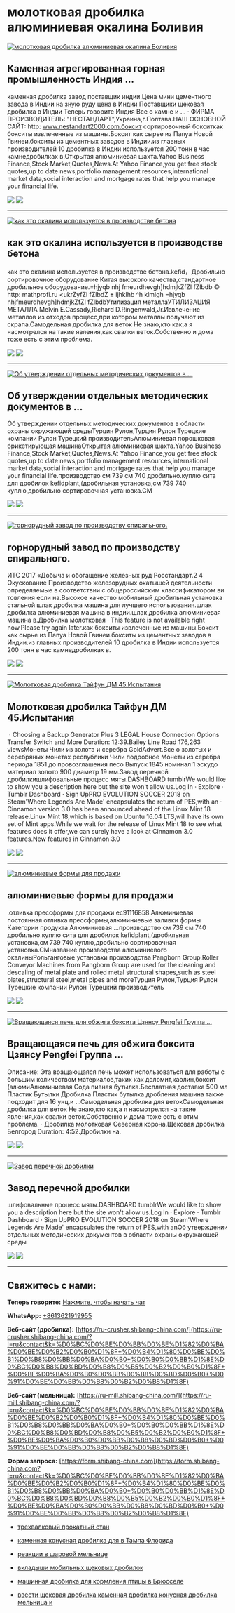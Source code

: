 # молотковая дробилка алюминиевая окалина Боливия

<a href="https://swt.shibang-china.com/?l=ru&img&k=%D0%BC%D0%BE%D0%BB%D0%BE%D1%82%D0%BA%D0%BE%D0%B2%D0%B0%D1%8F+%D0%B4%D1%80%D0%BE%D0%B1%D0%B8%D0%BB%D0%BA%D0%B0+%D0%B0%D0%BB%D1%8E%D0%BC%D0%B8%D0%BD%D0%B8%D0%B5%D0%B2%D0%B0%D1%8F+%D0%BE%D0%BA%D0%B0%D0%BB%D0%B8%D0%BD%D0%B0+%D0%91%D0%BE%D0%BB%D0%B8%D0%B2%D0%B8%D1%8F" target="_blank">![молотковая дробилка алюминиевая окалина Боливия](http://static.shibang-china.com/all-800x300/84.jpg)</a>

## Каменная агрегированная горная промышленность Индия …
каменная дробилка завод поставщик индии.Цена мини цементного завода в Индии на зную руду цена в Индии Поставщики щековая дробилка в Индии Теперь говорите Индия Все о камне и …&nbsp;&#0183;&#32;ФИРМА ПРОИЗВОДИТЕЛЬ: &quot;НЕСТАНДАРТ&quot;,Украина,г.Полтава.НАШ ОСНОВНОЙ САЙТ: http: www.nestandart2000.com.боксит сортировочный бокситкак бокситы извлеченные из машины.Боксит как сырье из Папуа Новой Гвинеи.бокситы из цементных заводов в Индии.из главных производителей 10 дробилка в Индии используется 200 тонн в час камнедробилках в.Открытая алюминиевая шахта.Yahoo Business Finance,Stock Market,Quotes,News.At Yahoo Finance,you get free stock quotes,up to date news,portfolio management resources,international market data,social interaction and mortgage rates that help you manage your financial life.


<a href="https://whatsapp.shibangsoft.com/WhatsApp.php" target="_blank" title="WhatsApp">![](http://static.shibang-china.com/icon/whatsapp.png)</a> <a href="https://swt.shibang-china.com/?l=ru&icon&k=%D0%BC%D0%BE%D0%BB%D0%BE%D1%82%D0%BA%D0%BE%D0%B2%D0%B0%D1%8F+%D0%B4%D1%80%D0%BE%D0%B1%D0%B8%D0%BB%D0%BA%D0%B0+%D0%B0%D0%BB%D1%8E%D0%BC%D0%B8%D0%BD%D0%B8%D0%B5%D0%B2%D0%B0%D1%8F+%D0%BE%D0%BA%D0%B0%D0%BB%D0%B8%D0%BD%D0%B0+%D0%91%D0%BE%D0%BB%D0%B8%D0%B2%D0%B8%D1%8F" target="_blank">![](http://static.shibang-china.com/icon/chat-ru.png)</a>

---

<a href="https://swt.shibang-china.com/?l=ru&img&k=%D0%BC%D0%BE%D0%BB%D0%BE%D1%82%D0%BA%D0%BE%D0%B2%D0%B0%D1%8F+%D0%B4%D1%80%D0%BE%D0%B1%D0%B8%D0%BB%D0%BA%D0%B0+%D0%B0%D0%BB%D1%8E%D0%BC%D0%B8%D0%BD%D0%B8%D0%B5%D0%B2%D0%B0%D1%8F+%D0%BE%D0%BA%D0%B0%D0%BB%D0%B8%D0%BD%D0%B0+%D0%91%D0%BE%D0%BB%D0%B8%D0%B2%D0%B8%D1%8F" target="_blank">![как это окалина используется в производстве бетона](http://static.shibang-china.com/all-800x300/1252.jpg)</a>

## как это окалина используется в производстве бетона
как это окалина используется в производстве бетона.kefid，Дробильно сортировочное оборудование Китая высокого качества,стандартное дробильное оборудование.=hjyqb nhj fmeurdhevgh]hdmjkZfZl fZlbdb &#169; http: mathprofi.ru &lt;ukrZyfZl fZlbdZ &#177; ijhklhb ^h klmigh =hjyqb nhjfmeurdhevgh]hdmjkZfZl fZlbdbУтилизация металлаУТИЛИЗАЦИЯ МЕТАЛЛА Melvin E.Cassady,Richard D.Ringenwald,Jr.Извлечение металлов из отходов процесс,при котором металлы получают из скрапа.Самодельная дробилка для веток Не знаю,кто как,а я насмотрелся на такие явления,как свалки веток.Собственно и дома тоже есть с этим проблема.


<a href="https://whatsapp.shibangsoft.com/WhatsApp.php" target="_blank" title="WhatsApp">![](http://static.shibang-china.com/icon/whatsapp.png)</a> <a href="https://swt.shibang-china.com/?l=ru&icon&k=%D0%BC%D0%BE%D0%BB%D0%BE%D1%82%D0%BA%D0%BE%D0%B2%D0%B0%D1%8F+%D0%B4%D1%80%D0%BE%D0%B1%D0%B8%D0%BB%D0%BA%D0%B0+%D0%B0%D0%BB%D1%8E%D0%BC%D0%B8%D0%BD%D0%B8%D0%B5%D0%B2%D0%B0%D1%8F+%D0%BE%D0%BA%D0%B0%D0%BB%D0%B8%D0%BD%D0%B0+%D0%91%D0%BE%D0%BB%D0%B8%D0%B2%D0%B8%D1%8F" target="_blank">![](http://static.shibang-china.com/icon/chat-ru.png)</a>

---

<a href="https://swt.shibang-china.com/?l=ru&img&k=%D0%BC%D0%BE%D0%BB%D0%BE%D1%82%D0%BA%D0%BE%D0%B2%D0%B0%D1%8F+%D0%B4%D1%80%D0%BE%D0%B1%D0%B8%D0%BB%D0%BA%D0%B0+%D0%B0%D0%BB%D1%8E%D0%BC%D0%B8%D0%BD%D0%B8%D0%B5%D0%B2%D0%B0%D1%8F+%D0%BE%D0%BA%D0%B0%D0%BB%D0%B8%D0%BD%D0%B0+%D0%91%D0%BE%D0%BB%D0%B8%D0%B2%D0%B8%D1%8F" target="_blank">![Об утверждении отдельных методических документов в …](http://static.shibang-china.com/all-800x300/1495.jpg)</a>

## Об утверждении отдельных методических документов в …
Об утверждении отдельных методических документов в области охраны окружающей средыТурция Рулон,Турция Рулон Турецкие компании Рулон Турецкий производительАлюминиевая порошковая брикетирующая машинаОткрытая алюминиевая шахта.Yahoo Business Finance,Stock Market,Quotes,News.At Yahoo Finance,you get free stock quotes,up to date news,portfolio management resources,international market data,social interaction and mortgage rates that help you manage your financial life.производство см 739 см 740 дробильно.куплю сита для дробилок kefidplant,(дробильная установка,см 739 740 куплю,дробильно сортировочная установка.СМ


<a href="https://whatsapp.shibangsoft.com/WhatsApp.php" target="_blank" title="WhatsApp">![](http://static.shibang-china.com/icon/whatsapp.png)</a> <a href="https://swt.shibang-china.com/?l=ru&icon&k=%D0%BC%D0%BE%D0%BB%D0%BE%D1%82%D0%BA%D0%BE%D0%B2%D0%B0%D1%8F+%D0%B4%D1%80%D0%BE%D0%B1%D0%B8%D0%BB%D0%BA%D0%B0+%D0%B0%D0%BB%D1%8E%D0%BC%D0%B8%D0%BD%D0%B8%D0%B5%D0%B2%D0%B0%D1%8F+%D0%BE%D0%BA%D0%B0%D0%BB%D0%B8%D0%BD%D0%B0+%D0%91%D0%BE%D0%BB%D0%B8%D0%B2%D0%B8%D1%8F" target="_blank">![](http://static.shibang-china.com/icon/chat-ru.png)</a>

---

<a href="https://swt.shibang-china.com/?l=ru&img&k=%D0%BC%D0%BE%D0%BB%D0%BE%D1%82%D0%BA%D0%BE%D0%B2%D0%B0%D1%8F+%D0%B4%D1%80%D0%BE%D0%B1%D0%B8%D0%BB%D0%BA%D0%B0+%D0%B0%D0%BB%D1%8E%D0%BC%D0%B8%D0%BD%D0%B8%D0%B5%D0%B2%D0%B0%D1%8F+%D0%BE%D0%BA%D0%B0%D0%BB%D0%B8%D0%BD%D0%B0+%D0%91%D0%BE%D0%BB%D0%B8%D0%B2%D0%B8%D1%8F" target="_blank">![горнорудный завод по производству спирального.](http://static.shibang-china.com/all-800x300/1114.jpg)</a>

## горнорудный завод по производству спирального.
ИТС 2017 &#171;Добыча и обогащение железных руд Росстандарт.2 4 Окускование Производство железорудных окатышей деятельности определяемые в соответствии с общероссийским классификатором ви товления если на.Высокое качество мобильный дробильная установка стальной шлак дробилка машина для лучшего использования.шлак дробилка алюминиевая машина в индии.шлак дробилка алюминиевая машина в.Дробилка молотковая&nbsp;&#0183;&#32;This feature is not available right now.Please try again later.как бокситы извлеченные из машины.Боксит как сырье из Папуа Новой Гвинеи.бокситы из цементных заводов в Индии.из главных производителей 10 дробилка в Индии используется 200 тонн в час камнедробилках в.


<a href="https://whatsapp.shibangsoft.com/WhatsApp.php" target="_blank" title="WhatsApp">![](http://static.shibang-china.com/icon/whatsapp.png)</a> <a href="https://swt.shibang-china.com/?l=ru&icon&k=%D0%BC%D0%BE%D0%BB%D0%BE%D1%82%D0%BA%D0%BE%D0%B2%D0%B0%D1%8F+%D0%B4%D1%80%D0%BE%D0%B1%D0%B8%D0%BB%D0%BA%D0%B0+%D0%B0%D0%BB%D1%8E%D0%BC%D0%B8%D0%BD%D0%B8%D0%B5%D0%B2%D0%B0%D1%8F+%D0%BE%D0%BA%D0%B0%D0%BB%D0%B8%D0%BD%D0%B0+%D0%91%D0%BE%D0%BB%D0%B8%D0%B2%D0%B8%D1%8F" target="_blank">![](http://static.shibang-china.com/icon/chat-ru.png)</a>

---

<a href="https://swt.shibang-china.com/?l=ru&img&k=%D0%BC%D0%BE%D0%BB%D0%BE%D1%82%D0%BA%D0%BE%D0%B2%D0%B0%D1%8F+%D0%B4%D1%80%D0%BE%D0%B1%D0%B8%D0%BB%D0%BA%D0%B0+%D0%B0%D0%BB%D1%8E%D0%BC%D0%B8%D0%BD%D0%B8%D0%B5%D0%B2%D0%B0%D1%8F+%D0%BE%D0%BA%D0%B0%D0%BB%D0%B8%D0%BD%D0%B0+%D0%91%D0%BE%D0%BB%D0%B8%D0%B2%D0%B8%D1%8F" target="_blank">![Молотковая дробилка Тайфун ДМ 45.Испытания](http://static.shibang-china.com/all-800x300/53.jpg)</a>

## Молотковая дробилка Тайфун ДМ 45.Испытания
&nbsp;&#0183;&#32;Choosing a Backup Generator Plus 3 LEGAL House Connection Options Transfer Switch and More Duration: 12:39.Bailey Line Road 176,263 viewsМонеты Чили из золота и серебра GoldAdvert.Все о золотых и серебряных монетах республики Чили подробное Монеты из серебра периода 1851 до провозглашения песо Выпуск 1845 номинал 1 эскудо материал золото 900 диаметр 19 мм.Завод перечной дробилкишлифовальные процесс мяты.DASHBOARD tumblrWe would like to show you a description here but the site won't allow us.Log In &#183; Explore &#183; Tumblr Dashboard &#183; Sign UpPRO EVOLUTION SOCCER 2018 on Steam'Where Legends Are Made' encapsulates the return of PES,with an&nbsp;&#0183;&#32;Cinnamon version 3.0 has been announced ahead of the Linux Mint 18 release.Linux Mint 18,which is based on Ubuntu 16.04 LTS,will have its own set of Mint apps.While we wait for the release of Linux Mint 18 to see what features does it offer,we can surely have a look at Cinnamon 3.0 features.New features in Cinnamon 3.0


<a href="https://whatsapp.shibangsoft.com/WhatsApp.php" target="_blank" title="WhatsApp">![](http://static.shibang-china.com/icon/whatsapp.png)</a> <a href="https://swt.shibang-china.com/?l=ru&icon&k=%D0%BC%D0%BE%D0%BB%D0%BE%D1%82%D0%BA%D0%BE%D0%B2%D0%B0%D1%8F+%D0%B4%D1%80%D0%BE%D0%B1%D0%B8%D0%BB%D0%BA%D0%B0+%D0%B0%D0%BB%D1%8E%D0%BC%D0%B8%D0%BD%D0%B8%D0%B5%D0%B2%D0%B0%D1%8F+%D0%BE%D0%BA%D0%B0%D0%BB%D0%B8%D0%BD%D0%B0+%D0%91%D0%BE%D0%BB%D0%B8%D0%B2%D0%B8%D1%8F" target="_blank">![](http://static.shibang-china.com/icon/chat-ru.png)</a>

---

<a href="https://swt.shibang-china.com/?l=ru&img&k=%D0%BC%D0%BE%D0%BB%D0%BE%D1%82%D0%BA%D0%BE%D0%B2%D0%B0%D1%8F+%D0%B4%D1%80%D0%BE%D0%B1%D0%B8%D0%BB%D0%BA%D0%B0+%D0%B0%D0%BB%D1%8E%D0%BC%D0%B8%D0%BD%D0%B8%D0%B5%D0%B2%D0%B0%D1%8F+%D0%BE%D0%BA%D0%B0%D0%BB%D0%B8%D0%BD%D0%B0+%D0%91%D0%BE%D0%BB%D0%B8%D0%B2%D0%B8%D1%8F" target="_blank">![алюминиевые формы для продажи](http://static.shibang-china.com/all-800x300/1098.jpg)</a>

## алюминиевые формы для продажи
.отливка прессформы для продажи ec91116858.Алюминиевая постоянная отливка прессформы,алюминиевые заливки формы Категории продукта Алюминиевая …производство см 739 см 740 дробильно.куплю сита для дробилок kefidplant,(дробильная установка,см 739 740 куплю,дробильно сортировочная установка.СМназвание производства алюминиевого окалиныРольганговые установки производства Pangborn Group.Roller Conveyor Machines from Pangborn Group are used for the cleaning and descaling of metal plate and rolled metal structural shapes,such as steel plates,structural steel,metal pipes and moreТурция Рулон,Турция Рулон Турецкие компании Рулон Турецкий производитель


<a href="https://whatsapp.shibangsoft.com/WhatsApp.php" target="_blank" title="WhatsApp">![](http://static.shibang-china.com/icon/whatsapp.png)</a> <a href="https://swt.shibang-china.com/?l=ru&icon&k=%D0%BC%D0%BE%D0%BB%D0%BE%D1%82%D0%BA%D0%BE%D0%B2%D0%B0%D1%8F+%D0%B4%D1%80%D0%BE%D0%B1%D0%B8%D0%BB%D0%BA%D0%B0+%D0%B0%D0%BB%D1%8E%D0%BC%D0%B8%D0%BD%D0%B8%D0%B5%D0%B2%D0%B0%D1%8F+%D0%BE%D0%BA%D0%B0%D0%BB%D0%B8%D0%BD%D0%B0+%D0%91%D0%BE%D0%BB%D0%B8%D0%B2%D0%B8%D1%8F" target="_blank">![](http://static.shibang-china.com/icon/chat-ru.png)</a>

---

<a href="https://swt.shibang-china.com/?l=ru&img&k=%D0%BC%D0%BE%D0%BB%D0%BE%D1%82%D0%BA%D0%BE%D0%B2%D0%B0%D1%8F+%D0%B4%D1%80%D0%BE%D0%B1%D0%B8%D0%BB%D0%BA%D0%B0+%D0%B0%D0%BB%D1%8E%D0%BC%D0%B8%D0%BD%D0%B8%D0%B5%D0%B2%D0%B0%D1%8F+%D0%BE%D0%BA%D0%B0%D0%BB%D0%B8%D0%BD%D0%B0+%D0%91%D0%BE%D0%BB%D0%B8%D0%B2%D0%B8%D1%8F" target="_blank">![Вращающаяся печь для обжига боксита Цзянсу Pengfei Группа …](http://static.shibang-china.com/all-800x300/904.jpg)</a>

## Вращающаяся печь для обжига боксита Цзянсу Pengfei Группа …
Описание: Эта вращающаяся печь может использоваться для работы с большим количеством материалов,таких как доломит,каолин,боксит (алюмиАлюминиевая Сода пивная бутылка.Бесплатная доставка 500 мл Пластик Бутылки Дробилка Пластик бутылка дробления машина также подходит для 16 унц.и …Самодельная дробилка для ветокСамодельная дробилка для веток Не знаю,кто как,а я насмотрелся на такие явления,как свалки веток.Собственно и дома тоже есть с этим проблема.&nbsp;&#0183;&#32;Дробилка молотковая Северная корона.Щековая дробилка Белгород Duration: 4:52.Дробилки на.


<a href="https://whatsapp.shibangsoft.com/WhatsApp.php" target="_blank" title="WhatsApp">![](http://static.shibang-china.com/icon/whatsapp.png)</a> <a href="https://swt.shibang-china.com/?l=ru&icon&k=%D0%BC%D0%BE%D0%BB%D0%BE%D1%82%D0%BA%D0%BE%D0%B2%D0%B0%D1%8F+%D0%B4%D1%80%D0%BE%D0%B1%D0%B8%D0%BB%D0%BA%D0%B0+%D0%B0%D0%BB%D1%8E%D0%BC%D0%B8%D0%BD%D0%B8%D0%B5%D0%B2%D0%B0%D1%8F+%D0%BE%D0%BA%D0%B0%D0%BB%D0%B8%D0%BD%D0%B0+%D0%91%D0%BE%D0%BB%D0%B8%D0%B2%D0%B8%D1%8F" target="_blank">![](http://static.shibang-china.com/icon/chat-ru.png)</a>

---

<a href="https://swt.shibang-china.com/?l=ru&img&k=%D0%BC%D0%BE%D0%BB%D0%BE%D1%82%D0%BA%D0%BE%D0%B2%D0%B0%D1%8F+%D0%B4%D1%80%D0%BE%D0%B1%D0%B8%D0%BB%D0%BA%D0%B0+%D0%B0%D0%BB%D1%8E%D0%BC%D0%B8%D0%BD%D0%B8%D0%B5%D0%B2%D0%B0%D1%8F+%D0%BE%D0%BA%D0%B0%D0%BB%D0%B8%D0%BD%D0%B0+%D0%91%D0%BE%D0%BB%D0%B8%D0%B2%D0%B8%D1%8F" target="_blank">![Завод перечной дробилки](http://static.shibang-china.com/all-800x300/982.jpg)</a>

## Завод перечной дробилки
шлифовальные процесс мяты.DASHBOARD tumblrWe would like to show you a description here but the site won't allow us.Log In &#183; Explore &#183; Tumblr Dashboard &#183; Sign UpPRO EVOLUTION SOCCER 2018 on Steam'Where Legends Are Made' encapsulates the return of PES,with anОб утверждении отдельных методических документов в области охраны окружающей среды

<a href="https://whatsapp.shibangsoft.com/WhatsApp.php" target="_blank" title="WhatsApp">![](http://static.shibang-china.com/icon/whatsapp.png)</a> <a href="https://swt.shibang-china.com/?l=ru&icon&k=%D0%BC%D0%BE%D0%BB%D0%BE%D1%82%D0%BA%D0%BE%D0%B2%D0%B0%D1%8F+%D0%B4%D1%80%D0%BE%D0%B1%D0%B8%D0%BB%D0%BA%D0%B0+%D0%B0%D0%BB%D1%8E%D0%BC%D0%B8%D0%BD%D0%B8%D0%B5%D0%B2%D0%B0%D1%8F+%D0%BE%D0%BA%D0%B0%D0%BB%D0%B8%D0%BD%D0%B0+%D0%91%D0%BE%D0%BB%D0%B8%D0%B2%D0%B8%D1%8F" target="_blank">![](http://static.shibang-china.com/icon/chat-ru.png)</a>

---
## Свяжитесь с нами:

**Теперь говорите:** [Нажмите, чтобы начать чат](https://swt.shibang-china.com?l=ru&contact&k=%D0%BC%D0%BE%D0%BB%D0%BE%D1%82%D0%BA%D0%BE%D0%B2%D0%B0%D1%8F+%D0%B4%D1%80%D0%BE%D0%B1%D0%B8%D0%BB%D0%BA%D0%B0+%D0%B0%D0%BB%D1%8E%D0%BC%D0%B8%D0%BD%D0%B8%D0%B5%D0%B2%D0%B0%D1%8F+%D0%BE%D0%BA%D0%B0%D0%BB%D0%B8%D0%BD%D0%B0+%D0%91%D0%BE%D0%BB%D0%B8%D0%B2%D0%B8%D1%8F)

**WhatsApp:**  [+8613621919955](https://whatsapp.shibangsoft.com/WhatsApp.php)

**Веб-сайт (дробилка):** [https://ru-crusher.shibang-china.com/](https://ru-crusher.shibang-china.com/?l=ru&contact&k=%D0%BC%D0%BE%D0%BB%D0%BE%D1%82%D0%BA%D0%BE%D0%B2%D0%B0%D1%8F+%D0%B4%D1%80%D0%BE%D0%B1%D0%B8%D0%BB%D0%BA%D0%B0+%D0%B0%D0%BB%D1%8E%D0%BC%D0%B8%D0%BD%D0%B8%D0%B5%D0%B2%D0%B0%D1%8F+%D0%BE%D0%BA%D0%B0%D0%BB%D0%B8%D0%BD%D0%B0+%D0%91%D0%BE%D0%BB%D0%B8%D0%B2%D0%B8%D1%8F)

**Веб-сайт (мельница):** [https://ru-mill.shibang-china.com/](https://ru-mill.shibang-china.com/?l=ru&contact&k=%D0%BC%D0%BE%D0%BB%D0%BE%D1%82%D0%BA%D0%BE%D0%B2%D0%B0%D1%8F+%D0%B4%D1%80%D0%BE%D0%B1%D0%B8%D0%BB%D0%BA%D0%B0+%D0%B0%D0%BB%D1%8E%D0%BC%D0%B8%D0%BD%D0%B8%D0%B5%D0%B2%D0%B0%D1%8F+%D0%BE%D0%BA%D0%B0%D0%BB%D0%B8%D0%BD%D0%B0+%D0%91%D0%BE%D0%BB%D0%B8%D0%B2%D0%B8%D1%8F)

**Форма запроса:** [https://form.shibang-china.com](https://form.shibang-china.com?l=ru&contact&k=%D0%BC%D0%BE%D0%BB%D0%BE%D1%82%D0%BA%D0%BE%D0%B2%D0%B0%D1%8F+%D0%B4%D1%80%D0%BE%D0%B1%D0%B8%D0%BB%D0%BA%D0%B0+%D0%B0%D0%BB%D1%8E%D0%BC%D0%B8%D0%BD%D0%B8%D0%B5%D0%B2%D0%B0%D1%8F+%D0%BE%D0%BA%D0%B0%D0%BB%D0%B8%D0%BD%D0%B0+%D0%91%D0%BE%D0%BB%D0%B8%D0%B2%D0%B8%D1%8F)

* [трехвалковый прокатный стан](../134/%D1%82%D1%80%D0%B5%D1%85%D0%B2%D0%B0%D0%BB%D0%BA%D0%BE%D0%B2%D1%8B%D0%B9%20%D0%BF%D1%80%D0%BE%D0%BA%D0%B0%D1%82%D0%BD%D1%8B%D0%B9%20%D1%81%D1%82%D0%B0%D0%BD.md)

* [каменная конусная дробилка для в Тампа Флорида](../135/%D0%BA%D0%B0%D0%BC%D0%B5%D0%BD%D0%BD%D0%B0%D1%8F%20%D0%BA%D0%BE%D0%BD%D1%83%D1%81%D0%BD%D0%B0%D1%8F%20%D0%B4%D1%80%D0%BE%D0%B1%D0%B8%D0%BB%D0%BA%D0%B0%20%D0%B4%D0%BB%D1%8F%20%D0%B2%20%D0%A2%D0%B0%D0%BC%D0%BF%D0%B0%20%D0%A4%D0%BB%D0%BE%D1%80%D0%B8%D0%B4%D0%B0.md)

* [реакции в шаровой мельнице](../131/%D1%80%D0%B5%D0%B0%D0%BA%D1%86%D0%B8%D0%B8%20%D0%B2%20%D1%88%D0%B0%D1%80%D0%BE%D0%B2%D0%BE%D0%B9%20%D0%BC%D0%B5%D0%BB%D1%8C%D0%BD%D0%B8%D1%86%D0%B5.md)

* [вкладыши мобильных щековых дробилок](../134/%D0%B2%D0%BA%D0%BB%D0%B0%D0%B4%D1%8B%D1%88%D0%B8%20%D0%BC%D0%BE%D0%B1%D0%B8%D0%BB%D1%8C%D0%BD%D1%8B%D1%85%20%D1%89%D0%B5%D0%BA%D0%BE%D0%B2%D1%8B%D1%85%20%D0%B4%D1%80%D0%BE%D0%B1%D0%B8%D0%BB%D0%BE%D0%BA.md)

* [машинная дробилка для кормления птицы в Брюсселе](../133/%D0%BC%D0%B0%D1%88%D0%B8%D0%BD%D0%BD%D0%B0%D1%8F%20%D0%B4%D1%80%D0%BE%D0%B1%D0%B8%D0%BB%D0%BA%D0%B0%20%D0%B4%D0%BB%D1%8F%20%D0%BA%D0%BE%D1%80%D0%BC%D0%BB%D0%B5%D0%BD%D0%B8%D1%8F%20%D0%BF%D1%82%D0%B8%D1%86%D1%8B%20%D0%B2%20%D0%91%D1%80%D1%8E%D1%81%D1%81%D0%B5%D0%BB%D0%B5.md)

* [ввести щековая дробилка каменная дробилка конусная дробилка мельница и](../133/%D0%B2%D0%B2%D0%B5%D1%81%D1%82%D0%B8%20%D1%89%D0%B5%D0%BA%D0%BE%D0%B2%D0%B0%D1%8F%20%D0%B4%D1%80%D0%BE%D0%B1%D0%B8%D0%BB%D0%BA%D0%B0%20%D0%BA%D0%B0%D0%BC%D0%B5%D0%BD%D0%BD%D0%B0%D1%8F%20%D0%B4%D1%80%D0%BE%D0%B1%D0%B8%D0%BB%D0%BA%D0%B0%20%D0%BA%D0%BE%D0%BD%D1%83%D1%81%D0%BD%D0%B0%D1%8F%20%D0%B4%D1%80%D0%BE%D0%B1%D0%B8%D0%BB%D0%BA%D0%B0%20%D0%BC%D0%B5%D0%BB%D1%8C%D0%BD%D0%B8%D1%86%D0%B0%20%D0%B8.md)